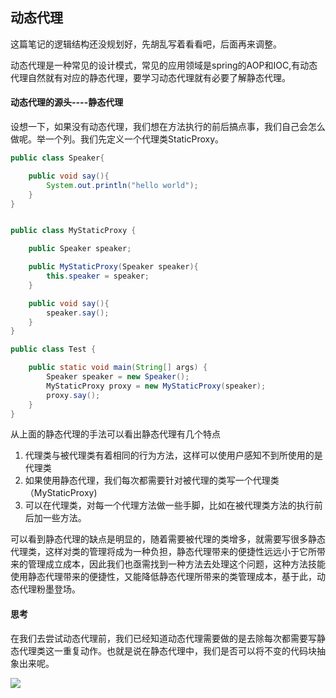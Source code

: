 ## 动态代理

这篇笔记的逻辑结构还没规划好，先胡乱写着看看吧，后面再来调整。

动态代理是一种常见的设计模式，常见的应用领域是spring的AOP和IOC,有动态代理自然就有对应的静态代理，要学习动态代理就有必要了解静态代理。

#### 动态代理的源头----静态代理

设想一下，如果没有动态代理，我们想在方法执行的前后搞点事，我们自己会怎么做呢。举一个列。我们先定义一个代理类StaticProxy。

```java
public class Speaker{

    public void say(){
        System.out.println("hello world");
    }
}


public class MyStaticProxy {

    public Speaker speaker;

    public MyStaticProxy(Speaker speaker){
        this.speaker = speaker;
    }

    public void say(){
        speaker.say();
    }
}

public class Test {

    public static void main(String[] args) {
        Speaker speaker = new Speaker();
        MyStaticProxy proxy = new MyStaticProxy(speaker);
        proxy.say();
    }
}
```

从上面的静态代理的手法可以看出静态代理有几个特点

1. 代理类与被代理类有着相同的行为方法，这样可以使用户感知不到所使用的是代理类
2. 如果使用静态代理，我们每次都需要针对被代理的类写一个代理类（MyStaticProxy)
3. 可以在代理类，对每一个代理方法做一些手脚，比如在被代理类方法的执行前后加一些方法。

可以看到静态代理的缺点是明显的，随着需要被代理的类增多，就需要写很多静态代理类，这样对类的管理将成为一种负担，静态代理带来的便捷性远远小于它所带来的管理成立成本，因此我们也亟需找到一种方法去处理这个问题，这种方法技能使用静态代理带来的便捷性，又能降低静态代理所带来的类管理成本，基于此，动态代理粉墨登场。



#### 思考

在我们去尝试动态代理前，我们已经知道动态代理需要做的是去除每次都需要写静态代理类这一重复动作。也就是说在静态代理中，我们是否可以将不变的代码块抽象出来呢。

![](./img/1.png)